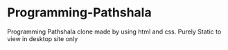 # Programming-Pathshala
Programming Pathshala clone made by using html and css. Purely Static to view in desktop site only
